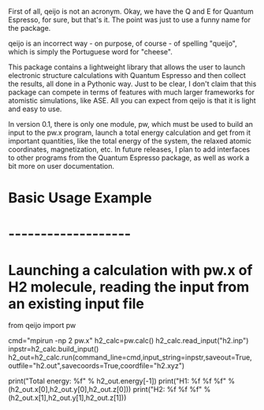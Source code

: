 First of all, qeijo is not an acronym. Okay, we have the Q and E for Quantum Espresso, for sure, but that's it. 
The point was just to use a funny name for the package. 

qeijo is an incorrect way - on purpose, of course - of spelling "queijo", which is simply the Portuguese word 
for "cheese".

This package contains a lightweight library that allows the user to launch electronic structure calculations with 
Quantum Espresso and then collect the results, all done in a Pythonic way. Just to be clear, I don't 
claim that this package can compete in terms of features with much larger frameworks for atomistic 
simulations, like ASE. All you can expect from qeijo is that it is light and easy to use.

In version 0.1, there is only one module, pw, which must be used to build an input to the pw.x program, 
launch a total energy calculation and get from it important quantities, like the total energy of the 
system, the relaxed atomic coordinates, magnetization, etc. In future releases, I plan to add interfaces 
to other programs from the Quantum Espresso package, as well as work a bit more on user documentation.

# Basic Usage Example
# -------------------

# Launching a calculation with pw.x of H2 molecule, reading the input from an existing input file

from qeijo import pw

cmd="mpirun -np 2 pw.x"
h2_calc=pw.calc()
h2_calc.read_input("h2.inp")
inpstr=h2_calc.build_input()
h2_out=h2_calc.run(command_line=cmd,input_string=inpstr,saveout=True,
                   outfile="h2.out",savecoords=True,coordfile="h2.xyz")

print("Total energy: %f" % h2_out.energy[-1])
print("H1: %f %f %f" % (h2_out.x[0],h2_out.y[0],h2_out.z[0]))
print("H2: %f %f %f" % (h2_out.x[1],h2_out.y[1],h2_out.z[1]))
